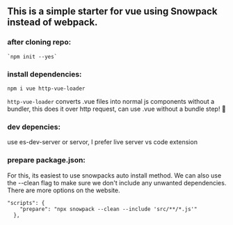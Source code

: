 ## This is a simple starter for vue using Snowpack instead of webpack.  

### after cloning repo:
```
`npm init --yes`
```

### install dependencies:  

```
npm i vue http-vue-loader
```

<code>http-vue-loader</code> converts .vue files into normal js components without a bundler, this does it over http request, can use .vue without a bundle step! 🎉

### dev depencies: 

use es-dev-server or servor, I prefer live server vs code extension  

### prepare package.json: 

For this, its easiest to use snowpacks auto install method. We can also use the --clean flag to make sure we don't include any unwanted dependencies. There are more options on the website.  

```
"scripts": {
    "prepare": "npx snowpack --clean --include 'src/**/*.js'"
  },
  ```